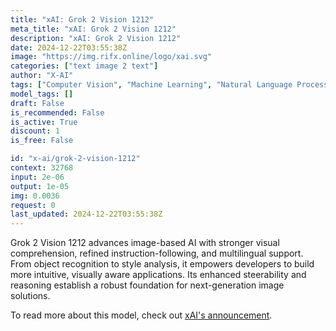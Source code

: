```yaml
---
title: "xAI: Grok 2 Vision 1212"
meta_title: "xAI: Grok 2 Vision 1212"
description: "xAI: Grok 2 Vision 1212"
date: 2024-12-22T03:55:38Z
image: "https://img.rifx.online/logo/xai.svg"
categories: ["text image 2 text"]
author: "X-AI"
tags: ["Computer Vision", "Machine Learning", "Natural Language Processing", "Technology", "Data Science"]
model_tags: []
draft: False
is_recommended: False
is_active: True
discount: 1
is_free: False

id: "x-ai/grok-2-vision-1212"
context: 32768
input: 2e-06
output: 1e-05
img: 0.0036
request: 0
last_updated: 2024-12-22T03:55:38Z
---
```


Grok 2 Vision 1212 advances image-based AI with stronger visual comprehension, refined instruction-following, and multilingual support. From object recognition to style analysis, it empowers developers to build more intuitive, visually aware applications. Its enhanced steerability and reasoning establish a robust foundation for next-generation image solutions.

To read more about this model, check out [xAI's announcement](https://x.ai/blog/grok-1212).

